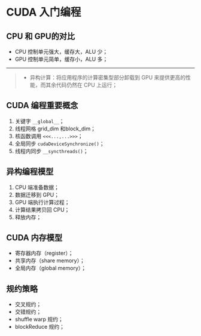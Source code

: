 ﻿# CUDA 入门编程

## CPU 和 GPU的对比

- CPU 控制单元强大，缓存大，ALU 少；
- GPU 控制单元简单，缓存小，ALU 多；

---

> - 异构计算：将应用程序的计算密集型部分卸载到 GPU 来提供更高的性能，而其余代码仍然在 CPU 上运行；

## CUDA 编程重要概念

1. 关键字 `__global__`；
2. 线程网格 grid_dim 和block_dim；
3. 核函数调用 `<<<...,...>>>`；
4. 全局同步 `cudaDeviceSynchronize()`；
5. 线程内同步 `__syncthreads()`；

## 异构编程模型

1. CPU 端准备数据；
2. 数据迁移到 GPU；
3. GPU 端执行计算过程；
4. 计算结果拷贝回 CPU；
5. 释放内存；

## CUDA 内存模型

- 寄存器内存（register）；
- 共享内存（share memory）；
- 全局内存（global memory）；

## 规约策略

- 交叉规约；
- 交错规约；
- shuffle warp 规约；
- blockReduce 规约；
